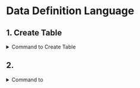 # Data Definition Language

## 1. Create Table
<details>
  <summary>Command to Create Table</summary>
  ```bash
  CREATE TABLE table_name (
    column_name data_type [constraints]
    );
  ```
> Example
  ```sql
    CREATE TABLE customers (
        customer_id SERIAL PRIMARY KEY,
        first_name VARCHAR(50) NOT NULL,
        last_name VARCHAR(50) NOT NULL,
        email VARCHAR(100) UNIQUE
    );
  ```
</details>

## 2. 
<details>
  <summary>Command to </summary>
  ```bash

  ```
</details>
